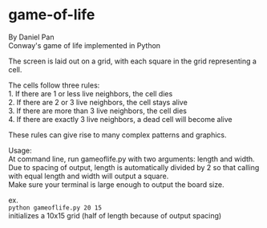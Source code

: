 # game-of-life
By Daniel Pan  
Conway's game of life implemented in Python

The screen is laid out on a grid, with each square in the grid representing a cell.

The cells follow three rules:  
	1. If there are 1 or less live neighbors, the cell dies  
	2. If there are 2 or 3 live neighbors, the cell stays alive  
	3. If there are more than 3 live neighbors, the cell dies  
	4. If there are exactly 3 live neighbors, a dead cell will become alive

These rules can give rise to many complex patterns and graphics.

Usage:  
At command line, run gameoflife.py with two arguments: length and width.  
Due to spacing of output, length is automatically divided by 2 so that calling with equal length and width will output a square.  
Make sure your terminal is large enough to output the board size.

ex.  
    `python gameoflife.py 20 15`  
initializes a 10x15 grid (half of length because of output spacing)